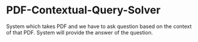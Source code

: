 # PDF-Contextual-Query-Solver
System which takes PDF and we have to ask question based on the context of that PDF. System will provide the answer of the question.
